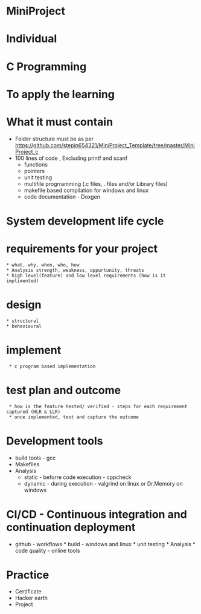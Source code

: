# MiniProject
# Individual
# C Programming
# To apply the learning

# What it must contain
* Folder structure must be as per https://github.com/stepin654321/MiniProject_Template/tree/master/MiniProject_c
* 100 lines of code , Excluding printf and scanf
  * functions
  * pointers
  * unit testing
  * multifile progrramming (.c files, . files and/or Library files)
  * makefile based compilation for windows and linux
  * code documentation - Doxgen
# System development life cycle
  # requirements for your project
    * what, why, when, who, how
    * Analysis strength, weakness, oppurtunity, threats
    * high level(feature) and low level requirements (how is it implimented)
  # design
    * structural
    * behavioural
  # implement
     * c program based implementation
  # test plan and outcome
     * how is the feature tested/ verified - steps for each requirement captured (HLR & LLR)
     * once implemented, test and capture the outcome
# Development tools
  * build tools - gcc
  * Makefiles
  * Analysis
    * static - beforre code execution - cppcheck
    * dynamic - during execution - valgrind on linux or Dr.Memory on windows
# CI/CD - Continuous integration and continuation deployment
   * github - workflows
    * build - windows and linux
    * unit testing
    * Analysis
    * code quality - online tools
# Practice
* Certificate
* Hacker earth
* Project
